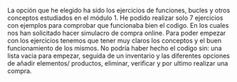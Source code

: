 La opción que he elegido ha sido los ejercicios de funciones, bucles y otros conceptos estudiados en el módulo 1.
He podido realizar solo 7 ejercicios con ejemplos para comprobar que funcionaba bien el codigo.
En los cuales nos han solicitado hacer simulacro de compra online. 
Para poder empezar con los ejercicios tenemos que tener muy claros los conceptos y el buen funcionamiento de los mismos.
No podría haber hecho el codigo sin:
una lista vacia para empezar, seguida de un inventario y las diferentes opciones de añadir elementos/ productos, eliminar, verificar y por ultimo realizar una compra.
